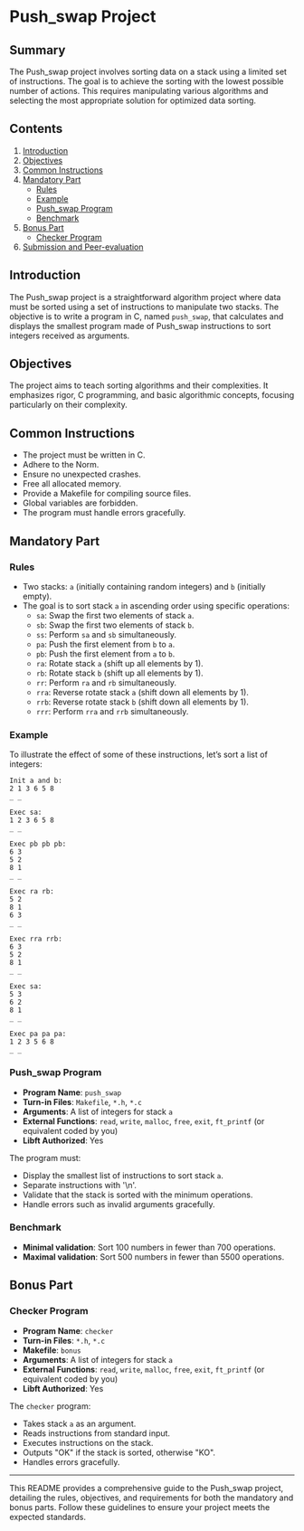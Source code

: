 # Push_swap Project

## Summary
The Push_swap project involves sorting data on a stack using a limited set of instructions. The goal is to achieve the sorting with the lowest possible number of actions. This requires manipulating various algorithms and selecting the most appropriate solution for optimized data sorting.

## Contents
1. [Introduction](#introduction)
2. [Objectives](#objectives)
3. [Common Instructions](#common-instructions)
4. [Mandatory Part](#mandatory-part)
   - [Rules](#rules)
   - [Example](#example)
   - [Push_swap Program](#push_swap-program)
   - [Benchmark](#benchmark)
5. [Bonus Part](#bonus-part)
   - [Checker Program](#checker-program)
6. [Submission and Peer-evaluation](#submission-and-peer-evaluation)

## Introduction
The Push_swap project is a straightforward algorithm project where data must be sorted using a set of instructions to manipulate two stacks. The objective is to write a program in C, named `push_swap`, that calculates and displays the smallest program made of Push_swap instructions to sort integers received as arguments.

## Objectives
The project aims to teach sorting algorithms and their complexities. It emphasizes rigor, C programming, and basic algorithmic concepts, focusing particularly on their complexity.

## Common Instructions
- The project must be written in C.
- Adhere to the Norm.
- Ensure no unexpected crashes.
- Free all allocated memory.
- Provide a Makefile for compiling source files.
- Global variables are forbidden.
- The program must handle errors gracefully.

## Mandatory Part

### Rules
- Two stacks: `a` (initially containing random integers) and `b` (initially empty).
- The goal is to sort stack `a` in ascending order using specific operations:
  - `sa`: Swap the first two elements of stack `a`.
  - `sb`: Swap the first two elements of stack `b`.
  - `ss`: Perform `sa` and `sb` simultaneously.
  - `pa`: Push the first element from `b` to `a`.
  - `pb`: Push the first element from `a` to `b`.
  - `ra`: Rotate stack `a` (shift up all elements by 1).
  - `rb`: Rotate stack `b` (shift up all elements by 1).
  - `rr`: Perform `ra` and `rb` simultaneously.
  - `rra`: Reverse rotate stack `a` (shift down all elements by 1).
  - `rrb`: Reverse rotate stack `b` (shift down all elements by 1).
  - `rrr`: Perform `rra` and `rrb` simultaneously.

### Example
To illustrate the effect of some of these instructions, let’s sort a list of integers:
```
Init a and b:
2 1 3 6 5 8
_ _

Exec sa:
1 2 3 6 5 8
_ _

Exec pb pb pb:
6 3
5 2
8 1
_ _

Exec ra rb:
5 2
8 1
6 3
_ _

Exec rra rrb:
6 3
5 2
8 1
_ _

Exec sa:
5 3
6 2
8 1
_ _

Exec pa pa pa:
1 2 3 5 6 8
_ _
```

### Push_swap Program
- **Program Name**: `push_swap`
- **Turn-in Files**: `Makefile`, `*.h`, `*.c`
- **Arguments**: A list of integers for stack `a`
- **External Functions**: `read`, `write`, `malloc`, `free`, `exit`, `ft_printf` (or equivalent coded by you)
- **Libft Authorized**: Yes

The program must:
- Display the smallest list of instructions to sort stack `a`.
- Separate instructions with '\n'.
- Validate that the stack is sorted with the minimum operations.
- Handle errors such as invalid arguments gracefully.

### Benchmark
- **Minimal validation**: Sort 100 numbers in fewer than 700 operations.
- **Maximal validation**: Sort 500 numbers in fewer than 5500 operations.

## Bonus Part

### Checker Program
- **Program Name**: `checker`
- **Turn-in Files**: `*.h`, `*.c`
- **Makefile**: `bonus`
- **Arguments**: A list of integers for stack `a`
- **External Functions**: `read`, `write`, `malloc`, `free`, `exit`, `ft_printf` (or equivalent coded by you)
- **Libft Authorized**: Yes

The `checker` program:
- Takes stack `a` as an argument.
- Reads instructions from standard input.
- Executes instructions on the stack.
- Outputs "OK" if the stack is sorted, otherwise "KO".
- Handles errors gracefully.
---

This README provides a comprehensive guide to the Push_swap project, detailing the rules, objectives, and requirements for both the mandatory and bonus parts. Follow these guidelines to ensure your project meets the expected standards.
